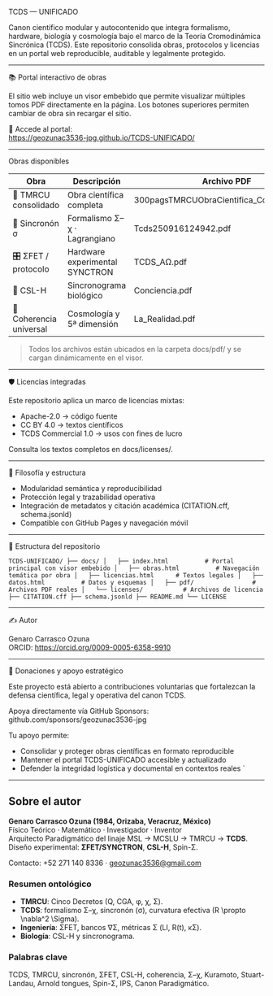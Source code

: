 TCDS — UNIFICADO

Canon científico modular y autocontenido que integra formalismo, hardware, biología y cosmología bajo el marco de la Teoría Cromodinámica Sincrónica (TCDS). Este repositorio consolida obras, protocolos y licencias en un portal web reproducible, auditable y legalmente protegido.

---

📚 Portal interactivo de obras

El sitio web incluye un visor embebido que permite visualizar múltiples tomos PDF directamente en la página. Los botones superiores permiten cambiar de obra sin recargar el sitio.

🔗 Accede al portal:  
https://geozunac3536-jpg.github.io/TCDS-UNIFICADO/

---

Obras disponibles

| Obra                      | Descripción                          | Archivo PDF                                               |
|---------------------------|--------------------------------------|-----------------------------------------------------------|
| 📘 TMRCU consolidado      | Obra científica completa             | 300pagsTMRCUObraCientifica_Consolidada.pdf           |
| 🧪 Sincronón σ            | Formalismo Σ–χ · Lagrangiano         | Tcds250916124942.pdf                                 |
| 🎛️ ΣFET / protocolo      | Hardware experimental SYNCTRON       | TCDS_AΩ.pdf                                             |
| 🧠 CSL-H                  | Sincronograma biológico              | Conciencia.pdf                                          |
| 🌌 Coherencia universal  | Cosmología y 5ª dimensión            | La_Realidad.pdf                                         |

> Todos los archivos están ubicados en la carpeta docs/pdf/ y se cargan dinámicamente en el visor.

---

🛡️ Licencias integradas

Este repositorio aplica un marco de licencias mixtas:

- Apache-2.0 → código fuente  
- CC BY 4.0 → textos científicos  
- TCDS Commercial 1.0 → usos con fines de lucro

Consulta los textos completos en docs/licenses/.

---

🧠 Filosofía y estructura

- Modularidad semántica y reproducibilidad  
- Protección legal y trazabilidad operativa  
- Integración de metadatos y citación académica (CITATION.cff, schema.jsonld)  
- Compatible con GitHub Pages y navegación móvil

---

📁 Estructura del repositorio

`
TCDS-UNIFICADO/
├── docs/
│   ├── index.html          # Portal principal con visor embebido
│   ├── obras.html          # Navegación temática por obra
│   ├── licencias.html      # Textos legales
│   ├── datos.html          # Datos y esquemas
│   ├── pdf/                # Archivos PDF reales
│   └── licenses/           # Archivos de licencia
├── CITATION.cff
├── schema.jsonld
├── README.md
└── LICENSE
`

---

✍️ Autor

Genaro Carrasco Ozuna  
ORCID: https://orcid.org/0009-0005-6358-9910

---

💖 Donaciones y apoyo estratégico

Este proyecto está abierto a contribuciones voluntarias que fortalezcan la defensa científica, legal y operativa del canon TCDS.

Apoya directamente vía GitHub Sponsors:  
github.com/sponsors/geozunac3536-jpg

Tu apoyo permite:

- Consolidar y proteger obras científicas en formato reproducible  
- Mantener el portal TCDS-UNIFICADO accesible y actualizado  
- Defender la integridad logística y documental en contextos reales
`

---
## Sobre el autor

**Genaro Carrasco Ozuna (1984, Orizaba, Veracruz, México)**  
Físico Teórico · Matemático · Investigador · Inventor  
Arquitecto Paradigmático del linaje MSL → MCSLU → TMRCU → **TCDS**.  
Diseño experimental: **ΣFET/SYNCTRON**, **CSL-H**, Spin-Σ.

Contacto: +52 271 140 8336 · geozunac3536@gmail.com

### Resumen ontológico
- **TMRCU**: Cinco Decretos (Q, CGA, φ, χ, Σ).  
- **TCDS**: formalismo Σ–χ, sincronón (σ), curvatura efectiva \(R \propto \nabla^2 \Sigma\).  
- **Ingeniería**: ΣFET, bancos ∇Σ, métricas Σ (LI, R(t), κΣ).  
- **Biología**: CSL-H y sincronograma.

### Palabras clave
TCDS, TMRCU, sincronón, ΣFET, CSL-H, coherencia, Σ–χ, Kuramoto, Stuart-Landau, Arnold tongues, Spin-Σ, IPS, Canon Paradigmático.
